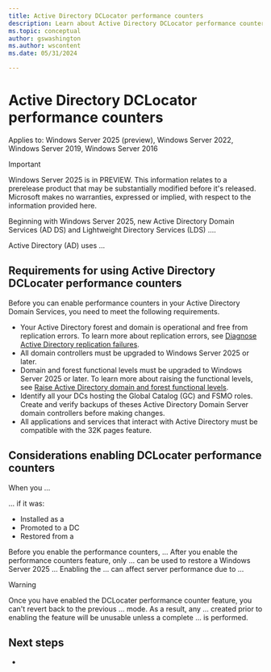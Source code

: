 ```yaml
---
title: Active Directory DCLocator performance counters
description: Learn about Active Directory DCLocator performance counters
ms.topic: conceptual
author: gswashington
ms.author: wscontent
ms.date: 05/31/2024

---
```


# Active Directory DCLocator performance counters

Applies to: Windows Server 2025 (preview), Windows Server 2022, Windows Server 2019, Windows Server 2016

> [!IMPORTANT]
> Windows Server 2025 is in PREVIEW. This information relates to a prerelease product that may be substantially modified before it's released. Microsoft makes no warranties, expressed or implied, with respect to the information provided here.

Beginning with Windows Server 2025, new Active Directory Domain Services (AD DS) and Lightweight Directory Services (LDS) ....

Active Directory (AD) uses ... 

## Requirements for using Active Directory DCLocater performance counters

Before you can enable performance counters in your Active Directory Domain Services, you need to meet the following requirements.

- Your Active Directory forest and domain is operational and free from replication errors. To learn more about replication errors, see [Diagnose Active Directory replication failures](/troubleshoot/windows-server/active-directory/diagnose-replication-failures).
- All domain controllers must be upgraded to Windows Server 2025 or later.
- Domain and forest functional levels must be upgraded to Windows Server 2025 or later. To learn more about raising the functional levels, see [Raise Active Directory domain and forest functional levels](/troubleshoot/windows-server/active-directory/raise-active-directory-domain-forest-functional-levels).
- Identify all your DCs hosting the Global Catalog (GC) and FSMO roles. Create and verify backups of theses Active Directory Domain Server domain controllers before making changes.
- All applications and services that interact with Active Directory must be compatible with the 32K pages feature.

## Considerations enabling DCLocater performance counters 

When you ...

... if it was:

- Installed as a
- Promoted to a DC
- Restored from a 

Before you enable the performance counters, ... After you enable the performance counters feature, only ...  can be used to restore a Windows Server 2025 ... Enabling the ... can affect server performance due to ...

> [!WARNING]
> Once you have enabled the DCLocater performance counter feature, you can't revert back to the previous ...  mode. As a result, any ... created prior to enabling the feature will be unusable unless a complete ... is performed.

## Next steps

- 